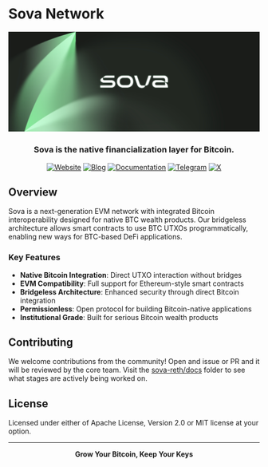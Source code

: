 # Sova Network

<div align="center">
  <img src="https://raw.githubusercontent.com/SovaNetwork/.github/refs/heads/main/profile/assets/sova-banner.jpg" alt="Sova Logo"/>

  ### Sova is the native financialization layer for Bitcoin.
  
  [![Website](https://img.shields.io/badge/website-sova.io-d2ae79?style=for-the-badge)](https://sova.io)
  [![Blog](https://img.shields.io/badge/blog-blog.sova.io-bf8c40?style=for-the-badge)](https://blog.sova.io)
  [![Documentation](https://img.shields.io/badge/docs-docs.sova.io-86622d?style=for-the-badge)](https://docs.sova.io)
  [![Telegram](https://img.shields.io/badge/Telegram-2CA5E0?style=for-the-badge&logo=telegram&logoColor=white)](https://t.me/sova_btc)
  [![X](https://img.shields.io/badge/X-000000?style=for-the-badge&logo=x&logoColor=white)](https://twitter.com/SovaBTC)
  
</div>

## Overview

Sova is a next-generation EVM network with integrated Bitcoin interoperability designed for native BTC wealth products. Our bridgeless architecture allows smart contracts to use BTC UTXOs programmatically, enabling new ways for BTC-based DeFi applications.

### Key Features

- **Native Bitcoin Integration**: Direct UTXO interaction without bridges
- **EVM Compatibility**: Full support for Ethereum-style smart contracts
- **Bridgeless Architecture**: Enhanced security through direct Bitcoin integration
- **Permissionless**: Open protocol for building Bitcoin-native applications
- **Institutional Grade**: Built for serious Bitcoin wealth products

## Contributing

We welcome contributions from the community! Open and issue or PR and it will be reviewed by the core team. Visit the [sova-reth/docs](https://github.com/SovaNetwork/sova-reth/tree/main/docs) folder to see what stages are actively being worked on.

## License

Licensed under either of Apache License, Version 2.0 or MIT license at your option.

---

<div align="center">
  
  **Grow Your Bitcoin, Keep Your Keys**

</div>
